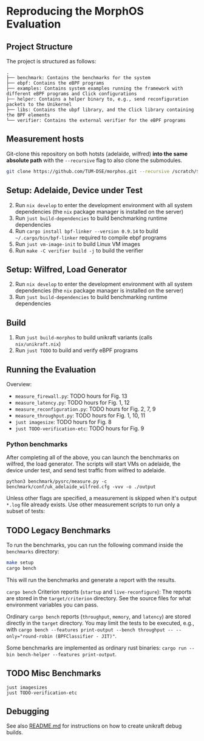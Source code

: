 # Reproducing the MorphOS Evaluation



## Project Structure

The project is structured as follows:

```
.
├── benchmark: Contains the benchmarks for the system
├── ebpf: Contains the eBPF programs
├── examples: Contains system examples running the framework with different eBPF programs and Click configurations
├── helper: Contains a helper binary to, e.g., send reconfiguration packets to the Unikernel
├── libs: Contains the ubpf library, and the Click library containing the BPF elements
└── verifier: Contains the external verifier for the eBPF programs
```


## Measurement hosts

Git-clone this repository on both hotsts (adelaide, wilfred) **into the same absolute path** with the `--recursive` flag to also clone the submodules.

```bash
git clone https://github.com/TUM-DSE/morphos.git --recursive /scratch/$USER/morphos
```


## Setup: Adelaide, Device under Test

2. Run `nix develop` to enter the development environment with all system dependencies (the `nix` package manager is installed on the server)
3. Run `just build-dependencies` to build benchmarking runtime dependencies
5. Run `cargo install bpf-linker --version 0.9.14` to build `~/.cargo/bin/bpf-linker` required to compile ebpf programs
6. Run `just vm-image-init` to build Linux VM images
7. Run `make -C verifier build -j` to build the verifier


## Setup: Wilfred, Load Generator

2. Run `nix develop` to enter the development environment with all system dependencies (the `nix` package manager is installed on the server)
4. Run `just build-dependencies` to build benchmarking runtime dependencies


## Build

1. Run `just build-morphos` to build unikraft variants (calls `nix/unikraft.nix`)
2. Run `just TODO` to build and verify eBPF programs


## Running the Evaluation

Overview:

- `measure_firewall.py`: TODO hours for Fig. 13
- `measure_latency.py`: TODO hours for Fig. 1, 12
- `measure_reconfiguration.py`: TODO hours for Fig. 2, 7, 9
- `measure_throughput.py`: TODO hours for Fig. 1, 10, 11
- `just imagesize`: TODO hours for Fig. 8
- `just TODO-verification-etc`: TODO hours for Fig. 9


### Python benchmarks

After completing all of the above, you can launch the benchmarks on wilfred, the load generator.
The scripts will start VMs on adelaide, the device under test, and send test traffic from wilfred to adelaide.

```
python3 benchmark/pysrc/measure.py -c benchmark/conf/uk_adelaide_wilfred.cfg -vvv -o ./output
```

Unless other flags are specified, a measurement is skipped when it's output `*.log` file already exists.
Use other measurement scripts to run only a subset of tests:




## TODO Legacy Benchmarks

To run the benchmarks, you can run the following command inside the `benchmarks` directory:

```bash
make setup
cargo bench
```

This will run the benchmarks and generate a report with the results.

`cargo bench` Criterion reports (`startup` and `live-reconfigure`):
The reports are stored in the `target/criterion` directory.
See the source files for what environment variables you can pass.

Ordinary `cargo bench` reports (`throughput`, `memory`, and `latency`) are stored directly in the `target` directory.
You may limit the tests to be executed, e.g., with `cargo bench --features print-output --bench throughput -- --only="round-robin (BPFClassifier - JIT)"`.

Some benchmarks are implemented as ordinary rust binaries: `cargo run --bin bench-helper --features print-output`.


## TODO Misc Benchmarks

```
just imagesizes
just TODO-verification-etc
```

## Debugging

See also [README.md](README.md) for instructions on how to create unikraft debug builds.
